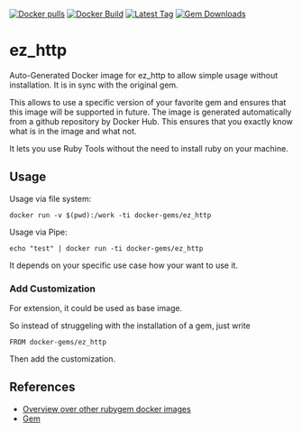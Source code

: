 [![Docker pulls](https://img.shields.io/docker/pulls/rubygem/ez_http.svg)](https://hub.docker.com/r/rubygem/ez_http/)
[![Docker Build](https://img.shields.io/docker/automated/rubygem/ez_http.svg)](https://hub.docker.com/r/rubygem/ez_http/)
[![Latest Tag](https://img.shields.io/github/tag/docker-rubygem/ez_http.svg)](https://hub.docker.com/r/rubygem/ez_http/)
[![Gem Downloads](https://img.shields.io/gem/dt/ez_http.svg)](https://rubygems.org/gems/ez_http/)
# ez_http

Auto-Generated Docker image for ez_http to allow simple usage without installation.
It is in sync with the original gem.

This allows to use a specific version of your favorite gem and ensures that this image will be supported in future.
The image is generated automatically from a github repository by Docker Hub.
This ensures that you exactly know what is in the image and what not.

It lets you use Ruby Tools without the need to install ruby on your machine.

## Usage

Usage via file system:

`docker run -v $(pwd):/work -ti docker-gems/ez_http`

Usage via Pipe:

`echo "test" | docker run -ti docker-gems/ez_http`

It depends on your specific use case how your want to use it.

### Add Customization

For extension, it could be used as base image.

So instead of struggeling with the installation of a gem, just write

`FROM docker-gems/ez_http`

Then add the customization.

## References

 - [Overview over other rubygem docker images](https://github.com/thinkbot/docker-rubygem)
 - [Gem](https://rubygems.org/gems/ez_http/)
